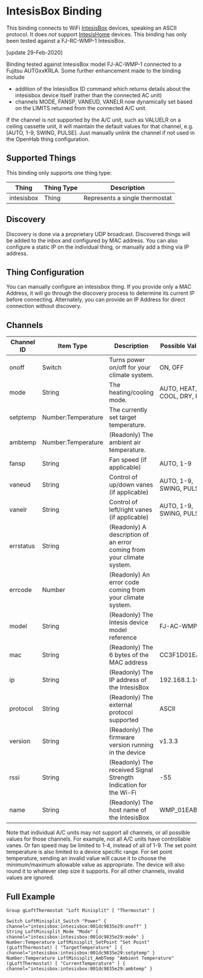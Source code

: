 # IntesisBox Binding

This binding connects to WiFi [IntesisBox](http://www.intesisbox.com/) devices, speaking an ASCII protocol.
It does _not_ support [IntesisHome](http://www.intesishome.com/) devices. This binding has only been tested against a FJ-RC-WMP-1 IntesisBox.

[update 29-Feb-2020]

Binding tested against IntesisBox model FJ-AC-WMP-1 connected to a Fujitsu AUTGxxKRLA. Some further enhancement made to the binding include
- addition of the IntesisBox ID command which returns details about the intesisbox device itself (rather than the connected AC unit) 
- channels MODE, FANSP, VANEUD, VANELR now dynamically set based on the LIMITS returned from the connected A/C unit. 

If the channel is not supported by the A/C unit, such as VALUELR on a ceiling cassette unit, it will maintain the default values for that channel, e.g. [AUTO, 1-9, SWING, PULSE]. Just manually unlink the channel if not used in the OpenHab thing configuration.


## Supported Things

This binding only supports one thing type:

| Thing      | Thing Type | Description                                                            |
|------------|------------|------------------------------------------------------------------------|
| intesisbox | Thing      | Represents a single thermostat                                         |

## Discovery

Discovery is done via a proprietary UDP broadcast. Discovered things will be added to the inbox and configured by MAC address.
You can also configure a static IP on the individual thing, or manually add a thing via IP address.

## Thing Configuration

You can manually configure an intesisbox thing. If you provide only a MAC Address, it will go through the discovery
process to determine its current IP before connecting. Alternately, you can provide an IP Address for direct connection
without discovery.

## Channels

| Channel ID | Item Type          | Description                                                           | Possible Values |
|------------|--------------------|-----------------------------------------------------------------------|-|
| onoff      | Switch             | Turns power on/off for your climate system.                           | ON, OFF |
| mode       | String             | The heating/cooling mode.                                             | AUTO, HEAT, COOL, DRY, FAN |
| setptemp   | Number:Temperature | The currently set target temperature.                                 | |
| ambtemp    | Number:Temperature | (Readonly) The ambient air temperature.                               | |
| fansp      | String             | Fan speed (if applicable)                                             | AUTO, 1-9 |
| vaneud     | String             | Control of up/down vanes (if applicable)                              | AUTO, 1-9, SWING, PULSE |
| vanelr     | String             | Control of left/right vanes (if applicable)                           | AUTO, 1-9, SWING, PULSE |
| errstatus  | String             | (Readonly) A description of an error coming from your climate system. | |
| errcode    | Number             | (Readonly) An error code coming from your climate system.             | |
| model      | String             | (Readonly) The Intesis device model reference                         | FJ-AC-WMP-1|
| mac        | String             | (Readonly) The 6 bytes of the MAC address                             | CC3F1D01EAB9|
| ip         | String             | (Readonly) The IP address of the IntesisBox                           | 192.168.1.100|
| protocol   | String             | (Readonly) The external protocol supported                            | ASCII|
| version    | String             | (Readonly) The firmware version running in the device                 | v1.3.3|
| rssi       | String             | (Readonly) The received Signal Strength Indication for the Wi-Fi      | -55|
| name       | String             | (Readonly) The host name of the IntesisBox                            | WMP_01EAB9|



Note that individual A/C units may not support all channels, or all possible values for those channels.
For example, not all A/C units have controllable vanes. Or fan speed may be limited to 1-4, instead of all of 1-9.
The set point temperature is also limited to a device specific range. For set point temperature, sending an invalid value
will cause it to choose the minimum/maximum allowable value as appropriate. The device will also round it to
whatever step size it supports. For all other channels, invalid values
are ignored.

## Full Example

```intesis.items
Group gLoftThermostat "Loft Minisplit" [ "Thermostat" ]

Switch LoftMinisplit_Switch "Power" { channel="intesisbox:intesisbox:001dc9835e29:onoff" }
String LoftMinisplit_Mode "Mode" { channel="intesisbox:intesisbox:001dc9835e29:mode" }
Number:Temperature LoftMinisplit_SetPoint "Set Point" (gLoftThermostat) [ "TargetTemperature" ] { channel="intesisbox:intesisbox:001dc9835e29:setptemp" }
Number:Temperature LoftMinisplit_AmbTemp "Ambient Temperature" (gLoftThermostat) [ "CurrentTemperature" ] { channel="intesisbox:intesisbox:001dc9835e29:ambtemp" }
```
